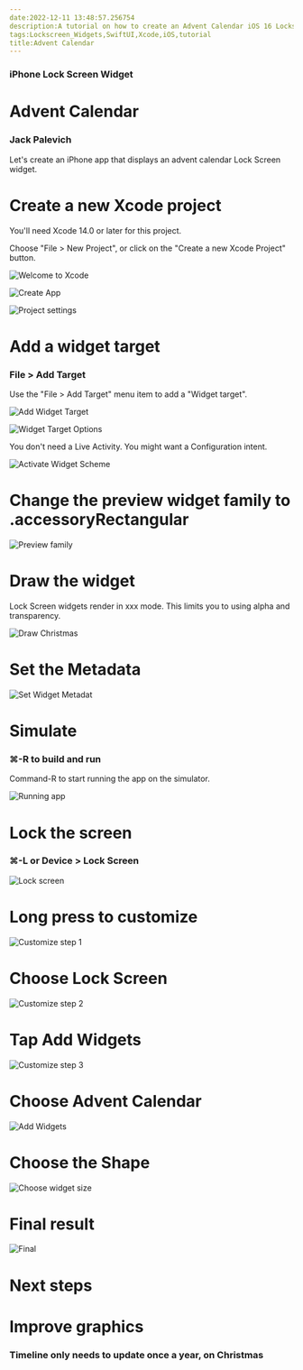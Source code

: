 ```yaml
---
date:2022-12-11 13:48:57.256754
description:A tutorial on how to create an Advent Calendar iOS 16 Locks Screen widget.
tags:Lockscreen_Widgets,SwiftUI,Xcode,iOS,tutorial
title:Advent Calendar
---
```

### iPhone Lock Screen Widget
# Advent Calendar
### Jack Palevich

Let's create an iPhone app that displays an advent calendar Lock Screen widget.

# Create a new Xcode project

You'll need Xcode 14.0 or later for this project.

Choose "File > New Project", or click on the "Create a new Xcode Project" button.
 
![Welcome to Xcode](/assets/posts/2022-12-11-Advent_Calendar/Welcome_to_Xcode.png)



![Create App](/assets/posts/2022-12-11-Advent_Calendar/Create_App.png)



![Project settings](/assets/posts/2022-12-11-Advent_Calendar/Project_settings.png)



# Add a widget target
### File > Add Target

Use the "File > Add Target" menu item to add a "Widget target".



![Add Widget Target](/assets/posts/2022-12-11-Advent_Calendar/Add_Widget_Target.png)




![Widget Target Options](/assets/posts/2022-12-11-Advent_Calendar/Widget_Target_Options.png)

You don't need a Live Activity. You might want a Configuration intent.





![Activate Widget Scheme](/assets/posts/2022-12-11-Advent_Calendar/Activate_Widget_Scheme.png)





# Change the preview widget family to .accessoryRectangular


![Preview family](/assets/posts/2022-12-11-Advent_Calendar/Preview_family.png)


# Draw the widget

Lock Screen widgets render in xxx mode. This limits you to using alpha and transparency.


![Draw Christmas](/assets/posts/2022-12-11-Advent_Calendar/Draw_Christmas.png)



# Set the Metadata



![Set Widget Metadat](/assets/posts/2022-12-11-Advent_Calendar/Set_Widget_Metadat.png)




# Simulate
### ⌘-R to build and run

Command-R to start running the app on the simulator.

![Running app](/assets/posts/2022-12-11-Advent_Calendar/Running_app.png)



# Lock the screen
### ⌘-L or Device > Lock Screen

![Lock screen](/assets/posts/2022-12-11-Advent_Calendar/Lock_screen.png)



# Long press to customize

![Customize step 1](/assets/posts/2022-12-11-Advent_Calendar/Customize_step_1.png)


# Choose Lock Screen

![Customize step 2](/assets/posts/2022-12-11-Advent_Calendar/Customize_step_2.png)



# Tap Add Widgets

![Customize step 3](/assets/posts/2022-12-11-Advent_Calendar/Customize_step_3.png)


# Choose Advent Calendar

![Add Widgets](/assets/posts/2022-12-11-Advent_Calendar/Add_Widgets.png)


# Choose the Shape

![Choose widget size](/assets/posts/2022-12-11-Advent_Calendar/Choose_widget_size.png)


# Final result

![Final](/assets/posts/2022-12-11-Advent_Calendar/Final.png)


# Next steps

# Improve graphics

### Timeline only needs to update once a year, on Christmas
